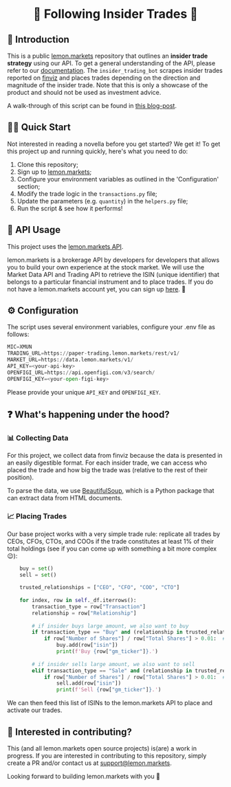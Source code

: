 <h1 align='center'>
  🍋 Following Insider Trades 🍋 
</h1>

## 👋 Introduction 

This is a public [lemon.markets](https://lemon.markets) repository that outlines an **insider trade strategy** using our API. To get a general understanding of the API, please refer to our [documentation](https://docs.lemon.markets). The `insider_trading_bot` scrapes insider trades reported on [finviz](https://finviz.com/insidertrading.ashx?tc=7) and places trades depending on the direction and magnitude of the insider trade. Note that this is only a showcase of the product and should not be used as investment advice. 

A walk-through of this script can be found in [this blog-post]().

## 🏃‍♂️ Quick Start
Not interested in reading a novella before you get started? We get it! To get this project up and running quickly, here's what you need to do:
1. Clone this repository;
2. Sign up to [lemon.markets](https://www.lemon.markets/);
3. Configure your environment variables as outlined in the 'Configuration' section;
4. Modify the trade logic in the `transactions.py` file;
5. Update the parameters (e.g. `quantity`) in the `helpers.py` file;
6. Run the script & see how it performs! 

## 🔌 API Usage

This project uses the [lemon.markets API](https://www.lemon.markets/en-de/for-developers).

lemon.markets is a brokerage API by developers for developers that allows you to build your own experience at the stock market. We will use the Market Data API and Trading API to retrieve the ISIN (unique identifier) that belongs to a particular financial instrument and to place trades. If you do not have a lemon.markets account yet, you can sign up [here](https://dashboard.lemon.markets/signup). 🚀

## ⚙️ Configuration

The script uses several environment variables, configure your .env file as follows:

```python
MIC=XMUN
TRADING_URL=https://paper-trading.lemon.markets/rest/v1/
MARKET_URL=https://data.lemon.markets/v1/
API_KEY=<your-api-key>
OPENFIGI_URL=https://api.openfigi.com/v3/search/
OPENFIGI_KEY=<your-open-figi-key>
```
Please provide your unique `API_KEY` and `OPENFIGI_KEY`.

## ❓ What's happening under the hood?
### 📊 Collecting Data
For this project, we collect data from finviz because the data is presented in an easily digestible format. For each insider trade, we can access who placed the trade and how big the trade was (relative to the rest of their position).

To parse the data, we use [BeautifulSoup](https://medium.com/r?url=https%3A%2F%2Fwww.crummy.com%2Fsoftware%2FBeautifulSoup%2Fbs4%2Fdoc%2F), which is a Python package that can extract data from HTML documents.

### 📈 Placing Trades 
Our base project works with a very simple trade rule: replicate all trades by CEOs, CFOs, CTOs, and COOs if the trade constitutes at least 1% of their total holdings (see if you can come up with something a bit more complex 😉):
``` python
    buy = set()
    sell = set()
        
    trusted_relationships = ["CEO", "CFO", "COO", "CTO"]
    
    for index, row in self._df.iterrows():
        transaction_type = row["Transaction"]
        relationship = row["Relationship"]
    
        # if insider buys large amount, we also want to buy
        if transaction_type == "Buy" and (relationship in trusted_relationships or "Officer" in relationship):
            if row["Number of Shares"] / row["Total Shares"] > 0.01:  # trade >1% of total shares
                buy.add(row["isin"])
                print(f'Buy {row["gm_ticker"]}.')
    
        # if insider sells large amount, we also want to sell
        elif transaction_type == "Sale" and (relationship in trusted_relationships or "Officer" in relationship):
            if row["Number of Shares"] / row["Total Shares"] > 0.01:  # trade >1% of total shares
                sell.add(row["isin"])
                print(f'Sell {row["gm_ticker"]}.')
```
We can then feed this list of ISINs to the lemon.markets API to place and activate our trades. 

## 🤝 Interested in contributing?

This (and all lemon.markets open source projects) is(are) a work in progress. If you are interested in contributing to this repository, simply create a PR and/or contact us at [support@lemon.markets](mailto:support@lemon.markets).

Looking forward to building lemon.markets with you 🍋
